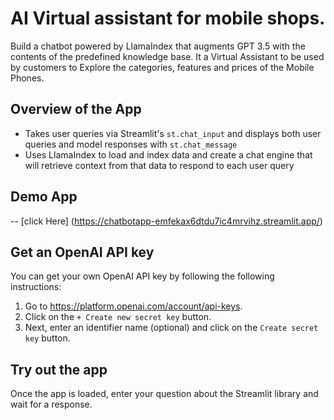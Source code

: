 # AI Virtual assistant for mobile shops.

Build a chatbot powered by LlamaIndex that augments GPT 3.5 with the contents of the predefined knowledge base. It a Virtual Assistant to be used by customers to Explore the categories, features and prices of the Mobile Phones. 

## Overview of the App


- Takes user queries via Streamlit's `st.chat_input` and displays both user queries and model responses with `st.chat_message`
- Uses LlamaIndex to load and index data and create a chat engine that will retrieve context from that data to respond to each user query

## Demo App

-- [click Here] (https://chatbotapp-emfekax6dtdu7ic4mrvihz.streamlit.app/)

## Get an OpenAI API key

You can get your own OpenAI API key by following the following instructions:
1. Go to https://platform.openai.com/account/api-keys.
2. Click on the `+ Create new secret key` button.
3. Next, enter an identifier name (optional) and click on the `Create secret key` button.

## Try out the app

Once the app is loaded, enter your question about the Streamlit library and wait for a response.
